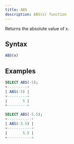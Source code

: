 ```yaml
---
title: ABS
description: ABS(x) function
---
```


Returns the absolute value of x.

## Syntax

```sql
ABS(x)
```

## Examples

```sql
SELECT ABS(-5);
+---------+
| ABS(-5) |
+---------+
|       5 |
+---------+

SELECT ABS(-5.5);
+-----------+
| ABS(-5.5) |
+-----------+
|       5.5 |
+-----------+
```

